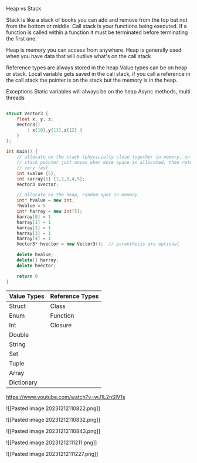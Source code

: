Heap vs Stack

Stack is like a stack of books you can add and remove from the top but not from the bottom or middle. Call stack is your functions being executed. If a function is called within a function it must be terminated before terminating the first one. 

Heap is memory you can access from anywhere. Heap is generally used when you have data that will outlive what's on the call stack 

Reference types are always stored in the heap
Value types can be on heap or stack. Local variable gets saved in the call stack, if you call a reference in the call stack the pointer is on the stack but the memory is in the heap.

Exceptions
Static variables will always be on the heap
Async methods, multi threads

```cpp

struct Vector3 {
	float x, y, z;	
	Vector3()
		: x{10},y{11},z{12} {
	}
}; 

int main() {
	// allocate on the stack (physicially close together in memory, on a stack)
	// stack pointer just moves when more space is allocated, then returns address
	// very fast
	int svalue {5};
	int sarray[5] {1,2,3,4,5};
	Vector3 svector;

	// allocate on the heap, random spot in memory
	int* hvalue = new int;
	*hvalue = 5
	int* harray = new int[5];
	harray[0] = 1
	harray[1] = 1
	harray[2] = 1
	harray[3] = 1
	harray[4] = 1
	Vector3* hvector = new Vector3();  // parenthesis are optional

	delete hvalue;
	delete[] harray;
	delete hvector;

	return 0
}
```

| Value Types | Reference Types |
| ----------- | --------------- |
| Struct      | Class           |
| Enum        | Function        |
| Int         | Closure         | 
| Double      |                 |
| String      |                 |
| Set         |                 |
| Tuple       |                 |
| Array       |                 |
| Dictionary  |                 |

https://www.youtube.com/watch?v=wJ1L2nSIV1s

![[Pasted image 20231212110822.png]]

![[Pasted image 20231212110832.png]]

![[Pasted image 20231212110843.png]]

![[Pasted image 20231212111211.png]]

![[Pasted image 20231212111227.png]]